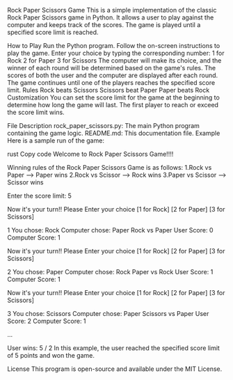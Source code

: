Rock Paper Scissors Game
This is a simple implementation of the classic Rock Paper Scissors game in Python. It allows a user to play against the computer and keeps track of the scores. The game is played until a specified score limit is reached.

How to Play
Run the Python program.
Follow the on-screen instructions to play the game.
Enter your choice by typing the corresponding number:
1 for Rock
2 for Paper
3 for Scissors
The computer will make its choice, and the winner of each round will be determined based on the game's rules.
The scores of both the user and the computer are displayed after each round.
The game continues until one of the players reaches the specified score limit.
Rules
Rock beats Scissors
Scissors beat Paper
Paper beats Rock
Customization
You can set the score limit for the game at the beginning to determine how long the game will last. The first player to reach or exceed the score limit wins.

File Description
rock_paper_scissors.py: The main Python program containing the game logic.
README.md: This documentation file.
Example
Here is a sample run of the game:

rust
Copy code
Welcome to Rock Paper Scissors Game!!!!

Winning rules of the Rock Paper Scissors Game is as follows:
1.Rock vs Paper --> Paper wins
2.Rock vs Scissor --> Rock wins
3.Paper vs Scissor --> Scissor wins

Enter the score limit: 5

Now it's your turn!!
Please Enter your choice
[1 for Rock]
[2 for Paper]
[3 for Scissors]

1
You chose: Rock
Computer chose: Paper
Rock vs Paper
User Score: 0
Computer Score: 1

Now it's your turn!!
Please Enter your choice
[1 for Rock]
[2 for Paper]
[3 for Scissors]

2
You chose: Paper
Computer chose: Rock
Paper vs Rock
User Score: 1
Computer Score: 1

Now it's your turn!!
Please Enter your choice
[1 for Rock]
[2 for Paper]
[3 for Scissors]

3
You chose: Scissors
Computer chose: Paper
Scissors vs Paper
User Score: 2
Computer Score: 1

...

User wins: 5 / 2
In this example, the user reached the specified score limit of 5 points and won the game.

License
This program is open-source and available under the MIT License.

